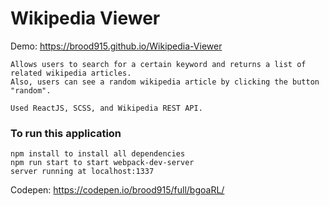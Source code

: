 # Wikipedia Viewer

Demo: https://brood915.github.io/Wikipedia-Viewer

```
Allows users to search for a certain keyword and returns a list of related wikipedia articles. 
Also, users can see a random wikipedia article by clicking the button "random".

Used ReactJS, SCSS, and Wikipedia REST API.
```


### To run this application

```
npm install to install all dependencies
npm run start to start webpack-dev-server
server running at localhost:1337
```

Codepen: https://codepen.io/brood915/full/bgoaRL/
